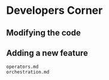 # Developers Corner

## Modifying the code

## Adding a new feature

```{toctree}
operators.md
orchestration.md
```
